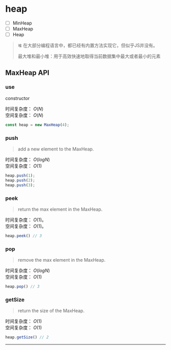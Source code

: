 # heap
- [ ] MinHeap
- [ ] MaxHeap
- [ ] Heap

> `堆` 在大部分编程语言中，都已经有内置方法实现它，但似乎JS并没有。
> 
> 最大堆和最小堆：用于高效快速地取得当前数据集中最大或者最小的元素

<!-- 默认初始大小？ -->

<!-- 
可以在 O(logN)O(logN) 的时间复杂度内向 堆 中插入元素；
插入：找到第一个空子节点，插入，然后与父节点不断替换，直到符合特点

可以在 O(logN)O(logN) 的时间复杂度内向 堆 中删除元素；
删除：找到最后一个子节点，放到根上，然后与子节点不断替换，直到符合特点

可以在 O(1)O(1) 的时间复杂度内获取 堆 中的最大值或最小值。
-->

<!-- 
0 处为个数
父节点：n/2
左节点：n*2
右节点：n*1+1
叶子节点个数：索引大于 n/2 的都是 
 -->



## MaxHeap API
### use
constructor 

时间复杂度： $O(N)$    
空间复杂度： $O(N)$  
```js
const heap = new MaxHeap(4);
```

### push
> add a new element to the MaxHeap.  

时间复杂度： $O(log N)$  
空间复杂度： $O(1)$
```js
heap.push(1);
heap.push(2);
heap.push(3);
```

### peek
> return the max element in the MaxHeap.  

时间复杂度： $O(1)$。  
空间复杂度： $O(1)$。
```js
heap.peek() // 3
```

### pop
> remove the max element in the MaxHeap.  

时间复杂度： $O(log N)$      
空间复杂度： $O(1)$
```js
heap.pop() // 3
```


### getSize
> return the size of the MaxHeap.

时间复杂度： $O(1)$  
空间复杂度： $O(1)$

```js
heap.getSize() // 2
```

---

